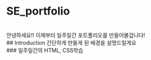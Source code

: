 # SE_portfolio
<br>
안녕하세요!!
이제부터 일주일간 포트폴리오를 만들어볼겁니다!
<br>
## Introduction
간단하게 만들게 된 배경을 설명드릴게요
<br>
### 일주일간의 HTML, CSS학습
